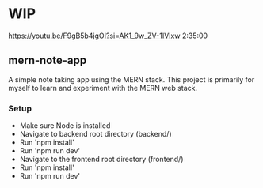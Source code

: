 # WIP

https://youtu.be/F9gB5b4jgOI?si=AK1_9w_ZV-1IVIxw
2:35:00

## mern-note-app

A simple note taking app using the MERN stack. This project is primarily for myself to learn and experiment with the MERN web stack.

### Setup

- Make sure Node is installed
- Navigate to backend root directory (backend/)
- Run 'npm install'
- Run 'npm run dev'
- Navigate to the frontend root directory (frontend/)
- Run 'npm install'
- Run 'npm run dev'
